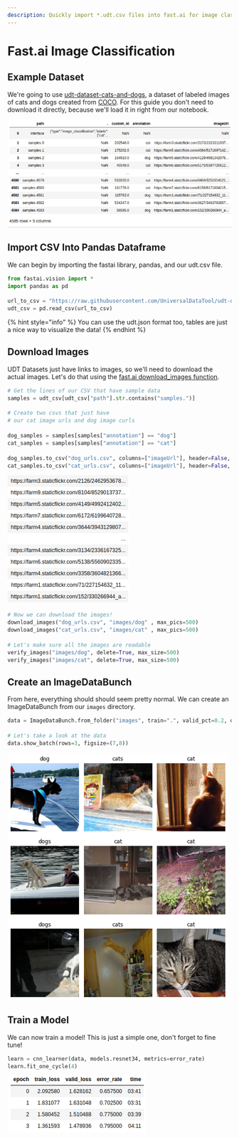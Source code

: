 ```yaml
---
description: Quickly import *.udt.csv files into fast.ai for image classification.
---
```


# Fast.ai Image Classification

## Example Dataset

We're going to use [udt-dataset-cats-and-dogs](https://github.com/UniversalDataTool/udt-dataset-cats-and-dogs), a dataset of labeled images of cats and dogs created from [COCO](https://cocodataset.org/). For this guide you don't need to download it directly, because we'll load it in right from our notebook.

![coco\_dogs\_and\_cats.udt.csv](../../.gitbook/assets/image%20%2812%29.png)

## Import CSV Into Pandas Dataframe

We can begin by importing the fastai library, pandas, and our udt.csv file.

```python
from fastai.vision import *
import pandas as pd

url_to_csv = "https://raw.githubusercontent.com/UniversalDataTool/udt-dataset-cats-and-dogs/master/coco_dogs_and_cats.udt.csv"
udt_csv = pd.read_csv(url_to_csv)
```

{% hint style="info" %}
You can use the udt.json format too, tables are just a nice way to visualize the data!
{% endhint %}

## Download Images

UDT Datasets just have links to images, so we'll need to download the actual images. Let's do that using the [fast.ai download\_images function](https://docs.fast.ai/vision.utils#download_images).

```python
# Get the lines of our CSV that have sample data
samples = udt_csv[udt_csv["path"].str.contains("samples.")]

# Create two csvs that just have
# our cat image urls and dog image curls

dog_samples = samples[samples["annotation"] == "dog"]
cat_samples = samples[samples["annotation"] == "cat"]

dog_samples.to_csv("dog_urls.csv", columns=["imageUrl"], header=False, index=False)
cat_samples.to_csv("cat_urls.csv", columns=["imageUrl"], header=False, index=False)
```

![dog\_urls.csv](../../.gitbook/assets/image%20%284%29.png)

```python
# Now we can download the images!
download_images("dog_urls.csv", "images/dog" , max_pics=500)
download_images("cat_urls.csv", "images/cat" , max_pics=500)

# Let's make sure all the images are readable
verify_images("images/dog", delete=True, max_size=500)
verify_images("images/cat", delete=True, max_size=500)
```

## Create an ImageDataBunch

From here, everything should should seem pretty normal. We can create an ImageDataBunch from our `images` directory.

```python
data = ImageDataBunch.from_folder("images", train=".", valid_pct=0.2, ds_tfms=get_transforms(), size=224, num_workers=4).normalize(imagenet_stats)

# Let's take a look at the data
data.show_batch(rows=3, figsize=(7,8))
```

![show\_batch output](../../.gitbook/assets/download.png)

## Train a Model

We can now train a model! This is just a simple one, don't forget to fine tune!

```python
learn = cnn_learner(data, models.resnet34, metrics=error_rate)
learn.fit_one_cycle(4)
```

![fit\_one\_cycle output](../../.gitbook/assets/image%20%2813%29.png)

